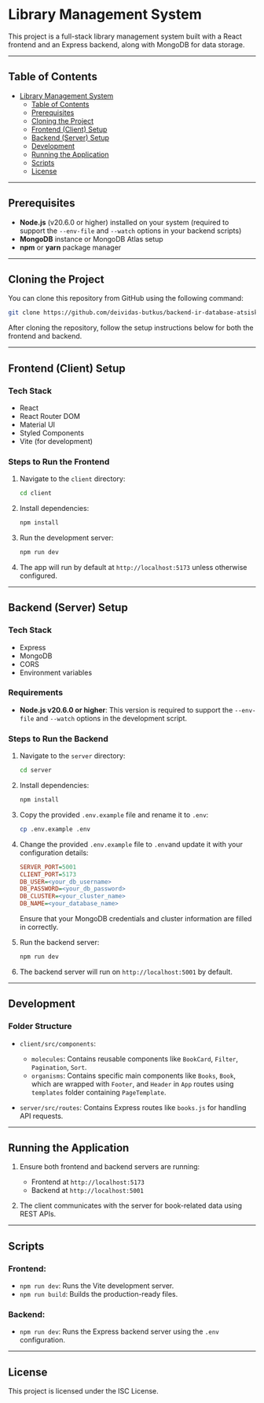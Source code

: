 # Library Management System

This project is a full-stack library management system built with a React frontend and an Express backend, along with MongoDB for data storage.

---

## Table of Contents

- [Library Management System](#library-management-system)
  - [Table of Contents](#table-of-contents)
  - [Prerequisites](#prerequisites)
  - [Cloning the Project](#cloning-the-project)
  - [Frontend (Client) Setup](#frontend-client-setup)
  - [Backend (Server) Setup](#backend-server-setup)
  - [Development](#development)
  - [Running the Application](#running-the-application)
  - [Scripts](#scripts)
  - [License](#license)

---

## Prerequisites

- **Node.js** (v20.6.0 or higher) installed on your system (required to support the `--env-file` and `--watch` options in your backend scripts)
- **MongoDB** instance or MongoDB Atlas setup
- **npm** or **yarn** package manager

---

## Cloning the Project

You can clone this repository from GitHub using the following command:

```bash
git clone https://github.com/deividas-butkus/backend-ir-database-atsiskaitymas-CA.git
```

After cloning the repository, follow the setup instructions below for both the frontend and backend.

---

## Frontend (Client) Setup

### Tech Stack

- React
- React Router DOM
- Material UI
- Styled Components
- Vite (for development)

### Steps to Run the Frontend

1. Navigate to the `client` directory:

   ```bash
   cd client
   ```

2. Install dependencies:

   ```bash
   npm install
   ```

3. Run the development server:

   ```bash
   npm run dev
   ```

4. The app will run by default at `http://localhost:5173` unless otherwise configured.

---

## Backend (Server) Setup

### Tech Stack

- Express
- MongoDB
- CORS
- Environment variables

### Requirements

- **Node.js v20.6.0 or higher**: This version is required to support the `--env-file` and `--watch` options in the development script.

### Steps to Run the Backend

1. Navigate to the `server` directory:

   ```bash
   cd server
   ```

2. Install dependencies:

   ```bash
   npm install
   ```

3. Copy the provided `.env.example` file and rename it to `.env`:

   ```bash
   cp .env.example .env
   ```

4. Change the provided `.env.example` file to `.env`and update it with your configuration details:

   ```ini
   SERVER_PORT=5001
   CLIENT_PORT=5173
   DB_USER=<your_db_username>
   DB_PASSWORD=<your_db_password>
   DB_CLUSTER=<your_cluster_name>
   DB_NAME=<your_database_name>
   ```

   Ensure that your MongoDB credentials and cluster information are filled in correctly.

5. Run the backend server:

   ```bash
   npm run dev
   ```

6. The backend server will run on `http://localhost:5001` by default.

---

## Development

### Folder Structure

- `client/src/components`:

  - `molecules`: Contains reusable components like `BookCard`, `Filter`, `Pagination`, `Sort`.
  - `organisms`: Contains specific main components like `Books`, `Book`, which are wrapped with `Footer`, and `Header` in `App` routes using `templates` folder containing `PageTemplate`.

- `server/src/routes`: Contains Express routes like `books.js` for handling API requests.

---

## Running the Application

1. Ensure both frontend and backend servers are running:

   - Frontend at `http://localhost:5173`
   - Backend at `http://localhost:5001`

2. The client communicates with the server for book-related data using REST APIs.

---

## Scripts

### Frontend:

- `npm run dev`: Runs the Vite development server.
- `npm run build`: Builds the production-ready files.

### Backend:

- `npm run dev`: Runs the Express backend server using the `.env` configuration.

---

## License

This project is licensed under the ISC License.

